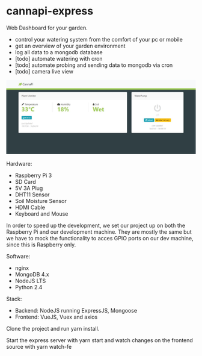 # cannapi-express
Web Dashboard for your garden.

- control your watering system from the comfort of your pc or mobile
- get an overview of your garden environment
- log all data to a mongodb database
- [todo] automate watering with cron
- [todo] automate probing and sending data to mongodb via cron
- [todo] camera live view

![screenshot](screenshot.JPG)

Hardware:
- Raspberry Pi 3
- SD Card
- 5V 3A Plug
- DHT11 Sensor
- Soil Moisture Sensor
- HDMI Cable
- Keyboard and Mouse

In order to speed up the development, we set our project up on both the Raspberry Pi and our development machine. They are mostly the same but we have to mock the functionality to acces GPIO ports on our dev machine, since this is Raspberry only.

Software:
- nginx
- MongoDB 4.x
- NodeJS LTS
- Python 2.4

Stack:
- Backend: NodeJS running ExpressJS, Mongoose
- Frontend: VueJS, Vuex and axios

Clone the project and run yarn install.

Start the express server with yarn start and watch changes on the frontend source with yarn watch-fe
